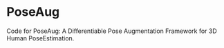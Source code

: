 # PoseAug
Code for PoseAug: A Differentiable Pose Augmentation Framework for 3D Human PoseEstimation.

